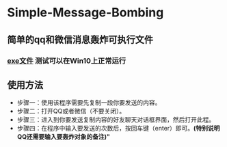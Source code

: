# Simple-Message-Bombing
## 简单的qq和微信消息轰炸可执行文件
### [exe文件](https://github.com/myhonor123/Simple-Message-Bombing/blob/main/Bomb/Bomb.exe) 测试可以在Win10上正常运行
## 使用方法
  - 步骤一：使用该程序需要先复制一段你要发送的内容。
  - 步骤二：打开QQ或者微信（不要关闭）。
  - 步骤三：进入到你要发送复制内容的好友聊天对话框界面，然后打开此程。
  - 步骤四：在程序中输入要发送的次数后，按回车键（enter）即可。**(特别说明QQ还需要输入要轰炸对象的备注)"**
